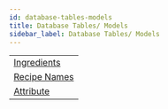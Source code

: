 ```yaml
---
id: database-tables-models
title: Database Tables/ Models
sidebar_label: Database Tables/ Models
---
```


|        |
|--------|
| [Ingredients](database-tables-models/ingredients.md)|
| [Recipe Names](database-tables-models/recipe-names.md)|
| [Attribute](database-tables-models/attribute/README.md)|
